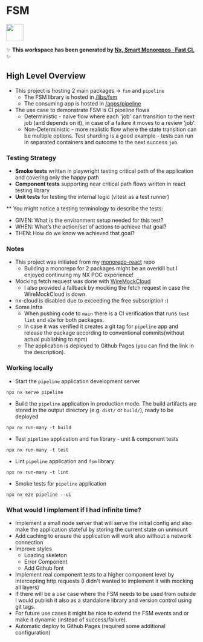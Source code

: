 # FSM 

<a alt="Nx logo" href="https://nx.dev" target="_blank" rel="noreferrer"><img src="https://raw.githubusercontent.com/nrwl/nx/master/images/nx-logo.png" width="45"></a>

✨ **This workspace has been generated by [Nx, Smart Monorepos · Fast CI.](https://nx.dev)** ✨

## High Level Overview 

- This project is hosting 2 main packages -> `fsm` and `pipeline`
  - The FSM library is hosted in [/libs/fsm](/libs/fsm)
  - The consuming app is hosted in [/apps/pipeline](/apps/pipeline)
- The use case to demonstrate FSM is CI pipeline flows
  - Deterministic - naive flow where each 'job' can transition to the next job (and depends on it), in case of a failure it moves to a review 'job'.
  - Non-Deterministic - more realistic flow where the state transition can be multiple options. Test sharding is a good example - tests can run in separated containers and outcome to the next success `job`.
 
### Testing Strategy

- **Smoke tests** written in playwright testing critical path of the application and covering only the happy path
- **Component tests** supporting near critical path flows written in react testing library
- **Unit tests** for testing the internal logic (vitest as a test runner)

** You might notice a testing terminology to describe the tests:
- GIVEN: What is the environment setup needed for this test?
- WHEN: What’s the action/set of actions to achieve that goal?
- THEN: How do we know we achieved that goal?

### Notes

- This project was initiated from my [monorepo-react](https://github.com/yarindeoh/react-monorepo) repo
  - Building a monorepo for 2 packages might be an overkill but I enjoyed continuing my NX POC experience!     
- Mocking fetch request was done with [WireMockCloud](https://www.wiremock.io/?utm_term=wiremock&utm_campaign=&utm_source=google-ads&utm_medium=ppc&hsa_acc=5738395631&hsa_cam=20513106615&hsa_grp=161638519886&hsa_ad=700918154393&hsa_src=g&hsa_tgt=kwd-333612867966&hsa_kw=wiremock&hsa_mt=p&hsa_net=adwords&hsa_ver=3&utm_adgroup=WireMock&gad_source=1&gclid=CjwKCAjw59q2BhBOEiwAKc0ijZFtAE-7YYXF7TNej3TufBBL_06rUnRp48JQGNUo2zuEmKMPoqVMkhoC_UMQAvD_BwE) 
  - I also provided a fallback by mocking the fetch request in case the WireMockCloud is down. 
- nx-cloud is disabled due to exceeding the free subscription :)
- Some Infra
  - When pushing code to `main` there is a CI verification that runs `test` `lint` and `e2e` for both packages.
  - In case it was verified it creates a git tag for `pipeline` app and release the package according to conventional commits(without actual publishing to npm)
  - The application is deployed to Github Pages (you can find the link in the description).

### Working locally

- Start the `pipeline` application development server
```
npx nx serve pipeline
```

- Build the `pipeline` application in production mode. The build artifacts are stored in the output directory (e.g. `dist/` or `build/`), ready to be deployed
```
npx nx run-many -t build
```

- Test `pipeline` application and `fsm` library - unit & component tests
```
npx nx run-many -t test
```

- Lint `pipeline` application and `fsm` library 
```
npx nx run-many -t lint
```

- Smoke tests for `pipeline` application
```
npx nx e2e pipeline --ui
```


### What would I implement if I had infinite time? 
- Implement a small node server that will serve the initial config and also make the application stateful by storing the current state on unmount 
- Add caching to ensure the application will work also without a network connection
- Improve styles
  - Loading skeleton
  - Error Component
  - Add Github font
- Implement real component tests to a higher component level by intercepting http requests (I didn't wanted to implement it with mocking all layers)
- If there will be a use case where the FSM needs to be used from outside I would publish it also as a standalone library and version control using git tags.
- For future use cases it might be nice to extend the FSM events and or make it dynamic (instead of success/failure).
- Automatic deploy to Github Pages (required some additional configuration)
